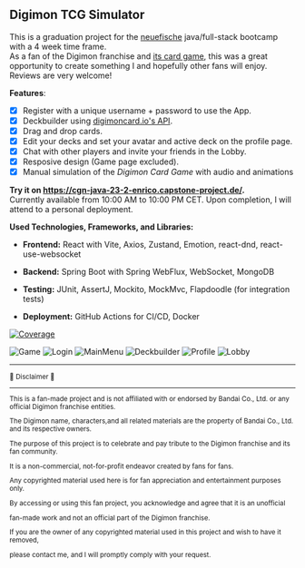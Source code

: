 Digimon TCG Simulator
---

This is a graduation project for the [neuefische](https://www.neuefische.de/en) java/full-stack bootcamp with a 4 week time frame.  
As a fan of the Digimon franchise and [its card game](https://world.digimoncard.com/), this was a great opportunity to create something I and hopefully other fans will enjoy.
Reviews are very welcome!

**Features**:
- [x] Register with a unique username + password to use the App.
- [x] Deckbuilder using [digimoncard.io's API](https://documenter.getpostman.com/view/14059948/TzecB4fH).
- [x] Drag and drop cards. 
- [x] Edit your decks and set your avatar and active deck on the profile page.
- [x] Chat with other players and invite your friends in the Lobby.
- [x] Resposive design (Game page excluded).
- [X] Manual simulation of the *Digimon Card Game* with audio and animations

**Try it on https://cgn-java-23-2-enrico.capstone-project.de/.**  
Currently available from 10:00 AM to 10:00 PM CET. Upon completion, I will attend to a personal deployment.

**Used Technologies, Frameworks, and Libraries:**

- **Frontend:** React with Vite, Axios, Zustand, Emotion, react-dnd, react-use-websocket

- **Backend:** Spring Boot with Spring WebFlux, WebSocket, MongoDB

- **Testing:** JUnit, AssertJ, Mockito, MockMvc, Flapdoodle (for integration tests)

- **Deployment:** GitHub Actions for CI/CD, Docker

[![Coverage](https://sonarcloud.io/api/project_badges/measure?project=we-kaito_digimon-tcg-simulator-backend&metric=coverage)](https://sonarcloud.io/summary/new_code?id=we-kaito_digimon-tcg-simulator-backend)

![Game](https://cdn.discordapp.com/attachments/1044771748303884288/1141219676819554355/image.png)
![Login](https://cdn.discordapp.com/attachments/1044771748303884288/1135661456906530877/image.png) ![MainMenu](https://cdn.discordapp.com/attachments/1044771748303884288/1135661720774377662/image.png) ![Deckbuilder](https://cdn.discordapp.com/attachments/1044771748303884288/1135663067301171261/image.png) ![Profile](https://cdn.discordapp.com/attachments/1044771748303884288/1135664253295149127/image.png)
![Lobby](https://cdn.discordapp.com/attachments/1044771748303884288/1138686209800028211/image.png)

---

 <sub>
  🚧 Disclaimer 🚧

  ---
   
This is a fan-made project and is not affiliated with or endorsed by Bandai Co., Ltd. or any official Digimon franchise entities. 
   
The Digimon name, characters,and all related materials are the property of Bandai Co., Ltd. and its respective owners.

The purpose of this project is to celebrate and pay tribute to the Digimon franchise and its fan community. 

It is a non-commercial, not-for-profit endeavor created by fans for fans.

Any copyrighted material used here is for fan appreciation and entertainment purposes only.

By accessing or using this fan project, you acknowledge and agree that it is an unofficial 

fan-made work and not an official part of the Digimon franchise.

If you are the owner of any copyrighted material used in this project and wish to have it removed, 

please contact me, and I will promptly comply with your request.
</sub>
